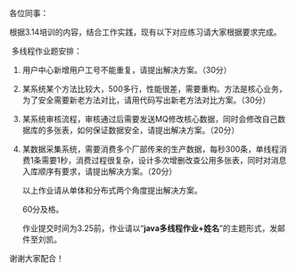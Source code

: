 各位同事：

​	根据3.14培训的内容，结合工作实践，现有以下对应练习请大家根据要求完成。

​	多线程作业题安排：

  1. 用户中心新增用户工号不能重复，请提出解决方案。（30分）

  2. 某系统某个方法比较大，500多行，性能很差，需要重构。方法是核心业务，为了安全需要新老方法对比，请用代码写出新老方法对比方案。（30分）

  3. 某系统审核流程，审核通过后需要发送MQ修改核心数据，同时会修改自己数据库的多张表，如何保证数据安全，请提出解决方案。（20分）

  4. 某数据采集系统，需要消费多个厂部传来的生产数据，每秒300条，单线程消费1条需要1秒，消费过程很复杂，设计多次增删改查公用多张表，同时对消息入库顺序有要求，请提出解决方案。（20分）

     以上作业请从单体和分布式两个角度提出解决方案。

     60分及格。

     作业提交时间为3.25前，作业请以“**java多线程作业+姓名**”的主题形式，发邮件至刘凯。

  谢谢大家配合！   


